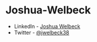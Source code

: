 # Joshua-Welbeck

- LinkedIn - [Joshua Welbeck](https://www.linkedin.com/in/jwelbeck38)
- Twitter - [@jwelbeck38](https://www.twitter.com/jwelbeck38)
